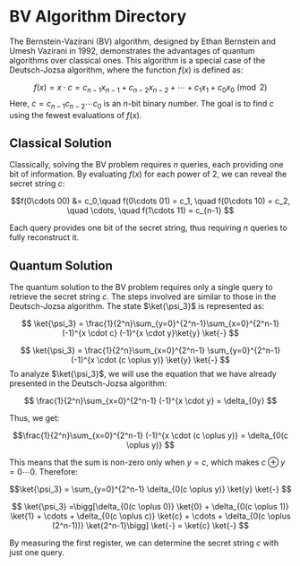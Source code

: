 # BV Algorithm Directory

The Bernstein-Vazirani (BV) algorithm, designed by Ethan Bernstein and Umesh Vazirani in 1992, demonstrates the advantages of quantum algorithms over classical ones. This algorithm is a special case of the Deutsch-Jozsa algorithm, where the function $f(x)$ is defined as:

$$ f(x) = x \cdot c = c_{n-1}x_{n-1} + c_{n-2}x_{n-2} + \cdots + c_1x_1 + c_0x_0 \pmod{2} $$
Here, $c = c_{n-1}c_{n-2}\cdots c_0$ is an $n$-bit binary number. The goal is to find $c$ using the fewest evaluations of $f(x)$.

## Classical Solution
Classically, solving the BV problem requires $n$ queries, each providing one bit of information. By evaluating $f(x)$ for each power of 2, we can reveal the secret string $c$:

$$f(0\cdots 00) &= c_0,\quad f(0\cdots 01) = c_1, \quad f(0\cdots 10) = c_2, \quad \cdots, \quad f(1\cdots 11) =  c_{n-1} $$

Each query provides one bit of the secret string, thus requiring $n$ queries to fully reconstruct it.
## Quantum Solution
The quantum solution to the BV problem requires only a single query to retrieve the secret string $c$. The steps involved are similar to those in the Deutsch-Jozsa algorithm. The state $\ket{\psi_3}$ is represented as:

$$ \ket{\psi_3} = \frac{1}{2^n}\sum_{y=0}^{2^n-1}\sum_{x=0}^{2^n-1} (-1)^{x \cdot c} (-1)^{x \cdot y}\ket{y} \ket{-} $$
    
$$ \ket{\psi_3} = \frac{1}{2^n}\sum_{x=0}^{2^n-1} \sum_{y=0}^{2^n-1} (-1)^{x \cdot (c \oplus y)} \ket{y} \ket{-} $$
To analyze $\ket{\psi_3}$, we will use the equation that we have already presented in the Deutsch-Jozsa algorithm:

$$ \frac{1}{2^n}\sum_{x=0}^{2^n-1} (-1)^{x \cdot y} = \delta_{0y} $$ 

Thus, we get:

$$\frac{1}{2^n}\sum_{x=0}^{2^n-1} (-1)^{x \cdot (c \oplus y)} = \delta_{0(c \oplus y)} $$

This means that the sum is non-zero only when $y = c$, which makes $c \oplus y = 0 \cdots 0$. Therefore:

$$\ket{\psi_3} = \sum_{y=0}^{2^n-1} \delta_{0(c \oplus y)} \ket{y} \ket{-} $$

$$ \ket{\psi_3} =\bigg[\delta_{0(c \oplus 0)} \ket{0} + \delta_{0(c \oplus 1)} \ket{1} + \cdots + \delta_{0(c \oplus c)} \ket{c} + \cdots + \delta_{0(c \oplus (2^n-1))} \ket{2^n-1}\bigg] \ket{-} = \ket{c} \ket{-} $$

By measuring the first register, we can determine the secret string $c$ with just one query.


